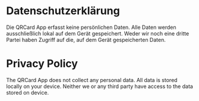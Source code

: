 # Datenschutzerklärung
Die QRCard App erfasst keine persönlichen Daten. Alle Daten werden ausschließlich lokal auf dem Gerät gespeichert. Weder wir noch eine dritte Partei haben Zugriff auf die, auf dem Gerät gespeicherten Daten.

# Privacy Policy
The QRCard App does not collect any personal data. All data is stored locally on your device. Neither we or any third party have access to the data stored on device.